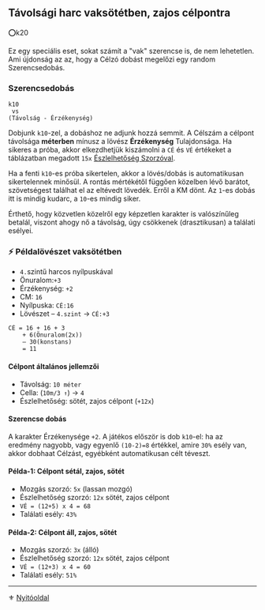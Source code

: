 ## Távolsági harc vaksötétben, zajos célpontra

⭕k20

Ez egy speciális eset, sokat számít a "vak" szerencse is, de nem lehetetlen. Ami újdonság az az, hogy a Célzó dobást megelőzi egy random Szerencsedobás.

### Szerencsedobás

```
k10
 vs
(Távolság - Érzékenység)
```

Dobjunk `k10`-zel, a dobáshoz ne adjunk hozzá semmit. A Célszám a célpont távolsága **méterben** mínusz a lövész **Érzékenység** Tulajdonsága. Ha sikeres a próba, akkor elkezdhetjük kiszámolni a `CÉ` és `VÉ` értékeket a táblázatban megadott `15x` [Észlelhetőség Szorzóval](072_tavharc_ve_szorzo_oszto.md#szorzó---észlelhetőség-módosító).

Ha a fenti `k10`-es próba sikertelen, akkor a lövés/dobás is automatikusan sikertelennek minősül. A rontás mértékétől függően közelben lévő barátot, szövetségest találhat el az eltévedt lövedék. Erről a KM dönt. Az `1`-es dobás itt is mindig kudarc, a `10`-es mindig siker.

Érthető, hogy közvetlen közelről egy képzetlen karakter is valószínűleg betalál, viszont ahogy nő a távolság, úgy csökkenek (drasztikusan) a találati esélyei.

### ⚡ Példalövészet vaksötétben

- `4.`szintű harcos nyílpuskával
- Önuralom:`+3`
- Érzékenység: `+2`
- CM: `16`
- Nyílpuska: `CÉ:16`
- Lövészet – `4.szint` → `CÉ:+3`

```
CÉ = 16 + 16 + 3 
    + 6(Önuralom(2x))
    – 30(konstans)
    = 11
```

#### Célpont általános jellemzői

- Távolság: `10 méter`
- Cella:  (`10m/3 ↑`) → `4`
- Észlelhetőség: sötét, zajos célpont (`+12x`)

#### Szerencse dobás

A karakter Érzékenysége `+2`. A játékos először is dob `k10`-el:  ha az eredmény nagyobb, vagy egyenlő `(10-2)=8` értékkel, amire `30%` esély van, akkor dobhaat Célzást, egyébként automatikusan célt téveszt.

#### Példa-1: Célpont sétál, zajos, sötét

- Mozgás szorzó: `5x` (lassan mozgó)
- Észlelhetőség szorzó: `12x` sötét, zajos célpont
- `VÉ = (12+5) x 4 = 68`
- Találati esély: `43%`

#### Példa-2: Célpont áll, zajos, sötét

- Mozgás szorzó: `3x` (álló)
- Észlelhetőség szorzó: `12x` sötét, zajos célpont
- `VÉ = (12+3) x 4 = 60`
- Találati esély: `51%`

---

⚜️ [Nyitóoldal](start.md#7-t%C3%A1vols%C3%A1gi-harcrendszer-)
